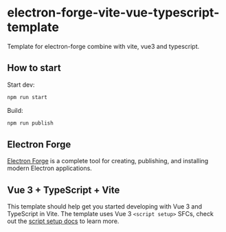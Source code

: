 # electron-forge-vite-vue-typescript-template

Template for electron-forge combine with vite, vue3 and typescript.

## How to start

Start dev:

```bash
npm run start
```

Build:

```bash
npm run publish
```

## Electron Forge

[Electron Forge](https://www.electronforge.io/) is a complete tool for creating, publishing, and installing modern Electron applications.

## Vue 3 + TypeScript + Vite

This template should help get you started developing with Vue 3 and TypeScript in Vite. The template uses Vue 3 `<script setup>` SFCs, check out the [script setup docs](https://v3.vuejs.org/api/sfc-script-setup.html#sfc-script-setup) to learn more.
